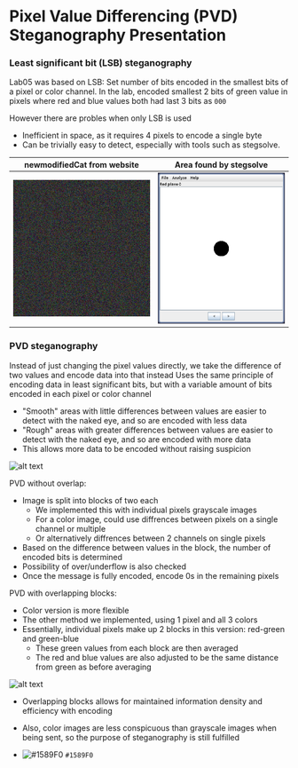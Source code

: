 # Pixel Value Differencing (PVD) Steganography Presentation

### Least significant bit (LSB) steganography
Lab05 was based on LSB:
Set number of bits encoded in the smallest bits of a pixel or color channel.
In the lab, encoded smallest 2 bits of green value in pixels where red and blue values both had last 3 bits as `000`

However there are probles when only LSB is used
  - Inefficient in space, as it requires 4 pixels to encode a single byte
  - Can be trivially easy to detect, especially with tools such as stegsolve.

newmodifiedCat from website |  Area found by stegsolve
:-------------------------:|:-------------------------:
![](imgs/newmodifiedCat.png)  |  ![](imgs/modStego.png)  

### PVD steganography
Instead of just changing the pixel values directly, we take the difference of two values and encode data into that instead
Uses the same principle of encoding data in least significant bits, but with a variable amount of bits encoded in each pixel or color channel
- "Smooth" areas with little differences between values are easier to detect with the naked eye, and so are encoded with less data
- "Rough" areas with greater differences between values are easier to detect with the naked eye, and so are encoded with more data
- This allows more data to be encoded without raising suspicion

![alt text](https://upload.wikimedia.org/wikipedia/commons/thumb/b/bf/Anas_platyrhynchos_male_female_quadrat.jpg/330px-Anas_platyrhynchos_male_female_quadrat.jpg "ducks")

PVD without overlap:
- Image is split into blocks of two each
  - We implemented this with individual pixels grayscale images
  - For a color image, could use diffrences between pixels on a single channel or multiple
  - Or alternatively diffrences between 2 channels on single pixels
- Based on the difference between values in the block, the number of encoded bits is determined
- Possibility of over/underflow is also checked
- Once the message is fully encoded, encode 0s in the remaining pixels

PVD with overlapping blocks:
- Color version is more flexible
- The other method we implemented, using 1 pixel and all 3 colors
- Essentially, individual pixels make up 2 blocks in this version: red-green and green-blue
  - These green values from each block are then averaged
  - The red and blue values are also adjusted to be the same distance from green as before averaging

![alt text](https://royalsocietypublishing.org/cms/asset/df9fd638-e59b-4e3b-92ed-d30558a017e2/rsos161066f04.jpg "Flowchart of color PVD with overlapping")
- Overlapping blocks allows for maintained information density and efficiency with encoding
- Also, color images are less conspicuous than grayscale images when being sent, so the purpose of steganography is still fulfilled

- ![#1589F0](https://placehold.co/15x15/1589F0/1589F0.png) `#1589F0`
